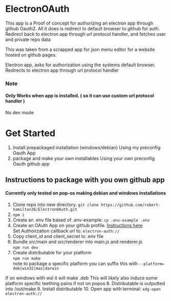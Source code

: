 # ElectronOAuth
This app is a Proof of concept for authorizing an electron app through github Oauth2.
All it does is redirect to default browser to github for auth.
Redirect back to electron app through url protocol handler, and fetches user and private repo data

This was taken from a scrapped app for json menu editor for a website hosted on github pages.

Electron app, asks for authorization using the systems default browser.
Redirects to electron app through url protocol handler

### Note
#### Only Works when app is installed. ( so it can use custom url protocol handler )
No dev mode

# Get Started
  1. Install prepackaged installation (windows/debian)
    Using my preconfig Oauth App
  2. package and make your own installables
    Using your own preconfig Oauth github app

## Instructions to package with you own github app
#### Currently only tested on pop-os making debian and windows installations
1. Clone repo into new directory. 
    `git clone https://github.com/robert-hamilton36/ElectronOAuth.git`
2. `npm i`
3. Create an .env file based of .env-example: `cp .env-example .env`
4. Create an OAuth App on your github profile. [Instructions here](https://docs.github.com/en/developers/apps/building-oauth-apps/creating-an-oauth-app)  <br> Set Authoirzation callback url to: 
    `electron-auth://`
5. Copy client_id and client_secret to .env file
6. Bundle src/main and src/renderer into main.js and renderer.js <br>
  `npm run dev`
7. Create distributable for your platform<br>
  `npm run make` <br>
  note to package a specific platform you can suffix this with `--platform=  deb|win32|mas|darwin`
  
  If on windows with wsl it will make .deb
  This will likely also induce some platform specific teething pains if not on popos
8. Distributable is outputted into /out/make
9. Install distributable
10. Open app with terminal: `xdg-open electron-auth://`
